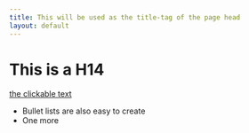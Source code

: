 ```yaml
---
title: This will be used as the title-tag of the page head
layout: default
---
```


# This is a H14

[the clickable text](http://xlson.com/)

* Bullet lists are also easy to create
* One more
